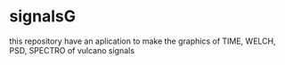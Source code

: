 # signalsG
this repository have an aplication to make the graphics of TIME, WELCH, PSD, SPECTRO of vulcano signals
